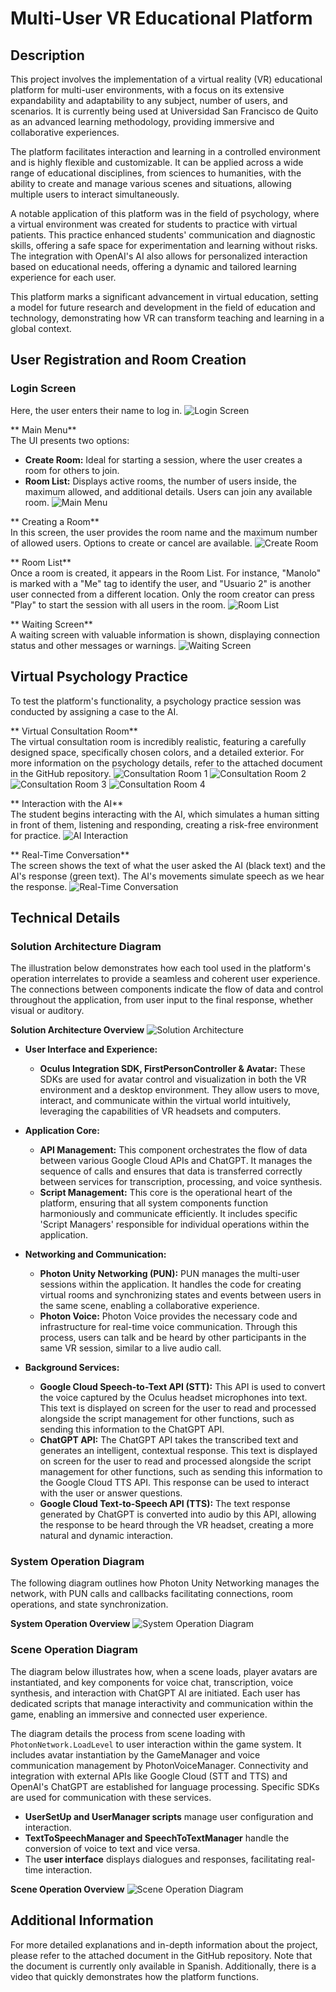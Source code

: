 # Multi-User VR Educational Platform

## Description
This project involves the implementation of a virtual reality (VR) educational platform for multi-user environments, with a focus on its extensive expandability and adaptability to any subject, number of users, and scenarios. It is currently being used at Universidad San Francisco de Quito as an advanced learning methodology, providing immersive and collaborative experiences.

The platform facilitates interaction and learning in a controlled environment and is highly flexible and customizable. It can be applied across a wide range of educational disciplines, from sciences to humanities, with the ability to create and manage various scenes and situations, allowing multiple users to interact simultaneously.

A notable application of this platform was in the field of psychology, where a virtual environment was created for students to practice with virtual patients. This practice enhanced students' communication and diagnostic skills, offering a safe space for experimentation and learning without risks. The integration with OpenAI's AI also allows for personalized interaction based on educational needs, offering a dynamic and tailored learning experience for each user.

This platform marks a significant advancement in virtual education, setting a model for future research and development in the field of education and technology, demonstrating how VR can transform teaching and learning in a global context.

## User Registration and Room Creation

### Login Screen   
Here, the user enters their name to log in.
![Login Screen](./images/1.png)

** Main Menu**  
The UI presents two options:
- **Create Room:** Ideal for starting a session, where the user creates a room for others to join.
- **Room List:** Displays active rooms, the number of users inside, the maximum allowed, and additional details. Users can join any available room.
![Main Menu](./images/2.png)

** Creating a Room**  
In this screen, the user provides the room name and the maximum number of allowed users. Options to create or cancel are available.
![Create Room](./images/3.png)

** Room List**  
Once a room is created, it appears in the Room List. For instance, "Manolo" is marked with a "Me" tag to identify the user, and "Usuario 2" is another user connected from a different location. Only the room creator can press "Play" to start the session with all users in the room.
![Room List](./images/4.png)

** Waiting Screen**  
A waiting screen with valuable information is shown, displaying connection status and other messages or warnings.
![Waiting Screen](./images/5.png)

## Virtual Psychology Practice

To test the platform's functionality, a psychology practice session was conducted by assigning a case to the AI.

** Virtual Consultation Room**  
The virtual consultation room is incredibly realistic, featuring a carefully designed space, specifically chosen colors, and a detailed exterior. For more information on the psychology details, refer to the attached document in the GitHub repository.
![Consultation Room 1](./images/6.png)
![Consultation Room 2](./images/7.png)
![Consultation Room 3](./images/8.png)
![Consultation Room 4](./images/9.png)

** Interaction with the AI**  
The student begins interacting with the AI, which simulates a human sitting in front of them, listening and responding, creating a risk-free environment for practice.
![AI Interaction](./images/10.png)

** Real-Time Conversation**  
The screen shows the text of what the user asked the AI (black text) and the AI's response (green text). The AI's movements simulate speech as we hear the response.
![Real-Time Conversation](./images/11.png)

## Technical Details

### Solution Architecture Diagram
The illustration below demonstrates how each tool used in the platform's operation interrelates to provide a seamless and coherent user experience. The connections between components indicate the flow of data and control throughout the application, from user input to the final response, whether visual or auditory.

**Solution Architecture Overview**
![Solution Architecture](./images/12.png)

- **User Interface and Experience:**
  - **Oculus Integration SDK, FirstPersonController & Avatar:**
    These SDKs are used for avatar control and visualization in both the VR environment and a desktop environment. They allow users to move, interact, and communicate within the virtual world intuitively, leveraging the capabilities of VR headsets and computers.

- **Application Core:**
  - **API Management:**
    This component orchestrates the flow of data between various Google Cloud APIs and ChatGPT. It manages the sequence of calls and ensures that data is transferred correctly between services for transcription, processing, and voice synthesis.
  - **Script Management:**
    This core is the operational heart of the platform, ensuring that all system components function harmoniously and communicate efficiently. It includes specific 'Script Managers' responsible for individual operations within the application.

- **Networking and Communication:**
  - **Photon Unity Networking (PUN):**
    PUN manages the multi-user sessions within the application. It handles the code for creating virtual rooms and synchronizing states and events between users in the same scene, enabling a collaborative experience.
  - **Photon Voice:**
    Photon Voice provides the necessary code and infrastructure for real-time voice communication. Through this process, users can talk and be heard by other participants in the same VR session, similar to a live audio call.

- **Background Services:**
  - **Google Cloud Speech-to-Text API (STT):**
    This API is used to convert the voice captured by the Oculus headset microphones into text. This text is displayed on screen for the user to read and processed alongside the script management for other functions, such as sending this information to the ChatGPT API.
  - **ChatGPT API:**
    The ChatGPT API takes the transcribed text and generates an intelligent, contextual response. This text is displayed on screen for the user to read and processed alongside the script management for other functions, such as sending this information to the Google Cloud TTS API. This response can be used to interact with the user or answer questions.
  - **Google Cloud Text-to-Speech API (TTS):**
    The text response generated by ChatGPT is converted into audio by this API, allowing the response to be heard through the VR headset, creating a more natural and dynamic interaction.

### System Operation Diagram
The following diagram outlines how Photon Unity Networking manages the network, with PUN calls and callbacks facilitating connections, room operations, and state synchronization.

**System Operation Overview**
![System Operation Diagram](./images/13.png)

### Scene Operation Diagram
The diagram below illustrates how, when a scene loads, player avatars are instantiated, and key components for voice chat, transcription, voice synthesis, and interaction with ChatGPT AI are initiated. Each user has dedicated scripts that manage interactivity and communication within the game, enabling an immersive and connected user experience.

The diagram details the process from scene loading with `PhotonNetwork.LoadLevel` to user interaction within the game system. It includes avatar instantiation by the GameManager and voice communication management by PhotonVoiceManager. Connectivity and integration with external APIs like Google Cloud (STT and TTS) and OpenAI's ChatGPT are established for language processing. Specific SDKs are used for communication with these services.

- **UserSetUp and UserManager scripts** manage user configuration and interaction.
- **TextToSpeechManager and SpeechToTextManager** handle the conversion of voice to text and vice versa.
- The **user interface** displays dialogues and responses, facilitating real-time interaction.

**Scene Operation Overview**
![Scene Operation Diagram](./images/14.png)

## Additional Information
For more detailed explanations and in-depth information about the project, please refer to the attached document in the GitHub repository. Note that the document is currently only available in Spanish. Additionally, there is a video that quickly demonstrates how the platform functions.


